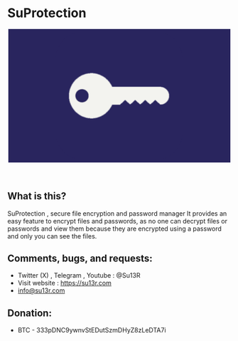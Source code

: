 # SuProtection

<p align="center">
    <img width="500" src="https://github.com/su13r/SuProtection/blob/main/SuPassword/app_store_icon.png" />
</p>

<br />

What is this?
-------------
SuProtection , secure file encryption and password manager 
It provides an easy feature to encrypt files and passwords, 
as no one can decrypt files or passwords and view them because they are encrypted using a password and only you can see the files.


Comments, bugs, and requests:
-----------------------------
* Twitter (X) , Telegram , Youtube : @Su13R
* Visit website : https://su13r.com
* info@su13r.com

Donation:
-------
* BTC - 333pDNC9ywnvStEDutSzmDHyZ8zLeDTA7i
